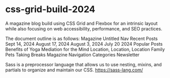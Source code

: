 # css-grid-build-2024

A magazine blog build using CSS Grid and Flexbox for an intrinsic layout while also focusing on web accessibility, performance, and SEO practices. 

The document outline is as follows:
Magazine
    Untitled Nav
    Recent Posts
        Sept 14, 2024
        August 17, 2024
        August 3, 2024
        July 20 2024
    Popular Posts
        Benefits of Yoga
        Mediation for the Mind
        Location, Location, Location
        Family Pets
        Taking Breaks
    Magazine
    Navigation
    Categories
    Newsletter

Sass is a preprocessor language that allows us to use nesting, mixins, and partials to organize and maintain our CSS.
https://sass-lang.com/